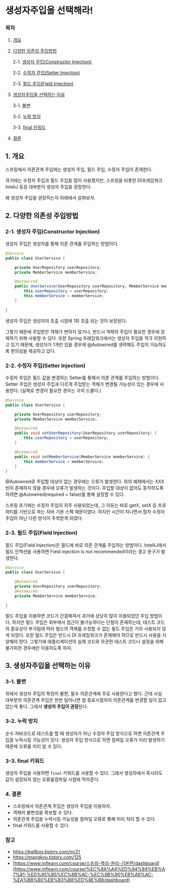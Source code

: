 # 생성자주입을 선택해라!

### 목차

1. [개요](#1-개요)
2. [다양한 의존성 주입방법](#2-다양한-의존성-주입방법)
    
    2-1. [생성자 주입(Constructor Injection)](#2-1-생성자-주입constructor-injection)
    
    2-2. [수정자 주입(Setter Injection)](#2-2-수정자-주입setter-injection)
    
    2-3. [필드 주입(Field Injection)](#2-3-필드-주입field-injection)
    
3. [생성자주입을 선택하는 이유](#3-생성자주입을-선택하는-이유)
    
    3-1. [불변](#3-1-불변)
    
    3-2. [누락 방지](#3-2-누락-방지)
    
    3-3. [final 키워드](#3-3-final-키워드)
    
4. [결론](#4-결론)

## 1. 개요

스프링에서 의존관계 주입에는 생성자 주입, 필드 주입, 수정자 주입이 존재한다.

과거에는 수정자 주입과 필드 주입을 많이 사용했지만, 스프링을 비롯한 DI프레임워크 InteliJ 등등 대부분이 생성자 주입을 권장한다.

왜 생성자 주입을 권장하는지 아래에서 살펴보자.

## 2. 다양한 의존성 주입방법

### 2-1. 생성자 주입(Constructor Injection)

생성자 주입은 생성자를 통해 의존 관계를 주입하는 방법이다.

```java
@Service
public class UserService {

    private UserRepository userRepository;
    private MemberService memberService;

    @Autowired
    public UserService(UserRepository userRepository, MemberService memberService) {
        this.userRepository = userRepository;
        this.memberService = memberService;
    }
    
}
```

생성자 주입은 생성자의 호출 시점에 1회 호출 되는 것이 보장된다.

그렇기 때문에 주입받은 객체가 변하지 않거나, 반드시 객체의 주입이 필요한 경우에 강제하기 위해 사용할 수 있다. 또한 Spring 프레임워크에서는 생성자 주입을 적극 지원하고 있기 때문에, 생성자가 1개만 있을 경우에 @Autowired를 생략해도 주입이 가능하도록 편의성을 제공하고 있다.

### 2-2. 수정자 주입(Setter Injection)

수정자 주입은 필드 값을 변경하는 Setter를 통해서 의존 관계를 주입하는 방법이다. Setter 주입은 생성자 주입과 다르게 주입받는 객체가 변경될 가능성이 있는 경우에 사용한다. (실제로 변경이 필요한 경우는 극히 드물다.)

```java
@Service
public class UserService {

    private UserRepository userRepository;
    private MemberService memberService;

    @Autowired
    public void setUserRepository(UserRepository userRepository) {
        this.userRepository = userRepository;
    }

    @Autowired
    public void setMemberService(MemberService memberService) {
        this.memberService = memberService;
    }
}
```

@Autowired로 주입할 대상이 없는 경우에는 오류가 발생한다. 위의 예제에서는 XXX 빈이 존재하지 않을 경우에 오류가 발생하는 것이다. 주입할 대상이 없어도 동작하도록 하려면 @Autowired(required = false)를 통해 설정할 수 있다.

스프링 초기에는 수정자 주입이 자주 사용되었는데, 그 이유는 바로 getX, setX 등 프로퍼티를 기반으로 하는 자바 기본 스펙 때문이였다. 하지만 시간이 지나면서 점차 수정자 주입이 아닌 다른 방식이 주목받게 되었다.

### 2-3. 필드 주입(Field Injection)

필드 주입(Field Injection)은 필드에 바로 의존 관계를 주입하는 방법이다. IntelliJ에서 필드 인젝션을 사용하면 Field injection is not recommended이라는 경고 문구가 발생한다.

```java
@Service
public class UserService {

    @Autowired
    private UserRepository userRepository;
    @Autowired
    private MemberService memberService;

}
```

필드 주입을 이용하면 코드가 간결해져서 과거에 상당히 많이 이용되었던 주입 방법이다. 하지만 필드 주입은 외부에서 접근이 불가능하다는 단점이 존재하는데, 테스트 코드의 중요성이 부각됨에 따라 필드의 객체를 수정할 수 없는 필드 주입은 거의 사용되지 않게 되었다. 또한 필드 주입은 반드시 DI 프레임워크가 존재해야 하므로 반드시 사용을 지양해야 한다. 그렇기에 애플리케이션의 실제 코드와 무관한 테스트 코드나 설정을 위해 불가피한 경우에만 이용하도록 하자.

## 3. 생성자주입을 선택하는 이유

### 3-1. 불변

위에서 생성자 주입의 특징이 불편, 필수 의존관계에 주로 사용한다고 했다. 근데 사실 대부분의 의존관계 주입은 한번 일어나면 앱 종료시점까지 의존관계를 변경할 일이 없고 없는게 좋다. 그래서 **생성자 주입이 권장**된다.

### 3-2. 누락 방지

순수 자바코드로 테스트를 할 때 생성자가 아닌 수정자 주입 방식으로 하면 의존관계 주입을 누락시킬 가능성이 있다. 생성자 주입 방식으로 하면 컴파일 오류가 미리 발생하기 때문에 오류를 미리 알 수 있다.

### 3-3. final 키워드

생성자 주입을 사용하면 `final` 키워드를 사용할 수 있다. 그래서 생성자에서 혹시라도 값이 설정되지 않는 오류를컴파일 시점에 막아준다.

### 4. 결론

- 스프링에서 의존관계 주입은 생성자 주입을 이용하자.
- 객체의 불변성을 확보할 수 있다.
- 의존관계 주입을 누락시킬 가능성을 컴파일 오류로 통해 미리 처리 할 수 있다.
- final 키워드를 사용할 수 있다.

### 참고

- https://bellboy.tistory.com/m/21
- https://mangkyu.tistory.com/125
- [https://www.inflearn.com/course/스프링-핵심-원리-기본편/dashboard](https://www.inflearn.com/course/%EC%8A%A4%ED%94%84%EB%A7%81-%ED%95%B5%EC%8B%AC-%EC%9B%90%EB%A6%AC-%EA%B8%B0%EB%B3%B8%ED%8E%B8/dashboard)